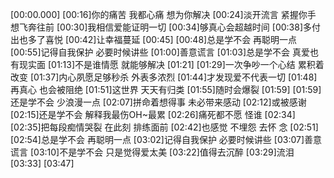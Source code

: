[00:00.000][00:16]你的痛苦 我都心痛 想为你解决[00:24]淡开流言 紧握你手 想飞奔往前[00:30]我相信爱能证明一切[00:34]够真心会超越时间[00:38]多付出也多了喜悦[00:42]让幸福蔓延[00:45][00:48]总是学不会 再聪明一点[00:55]记得自我保护 必要时候讲些[01:00]善意谎言[01:03]总是学不会 真爱也有现实面[01:13]不是谁情愿 就能够解决[01:21][01:29]一次争吵一个心结 累积着改变[01:37]内心夙愿足够秒杀 外表多浓烈[01:44]才发现爱不代表一切[01:48]再真心 也会被阻绝[01:51]这世界 天天有归类[01:55]随时会爆裂[01:59][01:59]还是学不会 少浪漫一点[02:07]拼命着想得事 未必带来感动[02:12]或被感谢[02:15]还是学不会 解释我最伤OH~最累[02:26]痛死都不愿 怪谁[02:34][02:35]把每段痴情哭裂 在此刻 排练面前[02:42]也感觉 不埋怨 去怀 念[02:51][02:54]总是学不会 再聪明一点[03:02]记得自我保护 必要时候讲些[03:07]善意谎言[03:10]不是学不会 只是觉得爱太美[03:22]值得去沉醉[03:29]流泪[03:33][03:47]